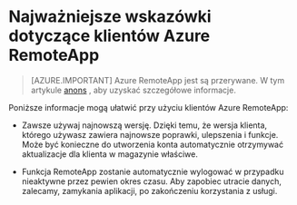 
<properties
    pageTitle="Najważniejsze wskazówki dotyczące klientów Azure RemoteApp | Microsoft Azure"
    description="Najważniejsze wskazówki dotyczące korzystania z klientami RemoteApp"
    services="remoteapp"
    documentationCenter=""
    authors="lizap"
    manager="mbaldwin" />

<tags
    ms.service="remoteapp"
    ms.workload="compute"
    ms.tgt_pltfrm="na"
    ms.devlang="na"
    ms.topic="article"
    ms.date="08/15/2016"
    ms.author="elizapo" />



# <a name="best-practices-for-azure-remoteapp-clients"></a>Najważniejsze wskazówki dotyczące klientów Azure RemoteApp

> [AZURE.IMPORTANT]
> Azure RemoteApp jest są przerywane. W tym artykule [anons](https://go.microsoft.com/fwlink/?linkid=821148) , aby uzyskać szczegółowe informacje.

Poniższe informacje mogą ułatwić przy użyciu klientów Azure RemoteApp:

- Zawsze używaj najnowszą wersję. Dzięki temu, że wersja klienta, którego używasz zawiera najnowsze poprawki, ulepszenia i funkcje. Może być konieczne do utworzenia konta automatycznie otrzymywać aktualizacje dla klienta w magazynie właściwe.

- Funkcja RemoteApp zostanie automatycznie wylogować w przypadku nieaktywne przez pewien okres czasu. Aby zapobiec utracie danych, zalecamy, zamykania aplikacji, po zakończeniu korzystania z usługi.
